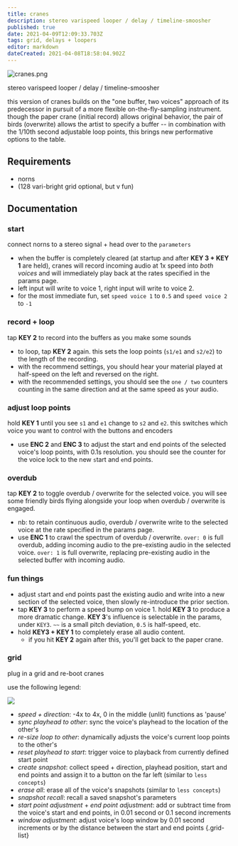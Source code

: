 ```yaml
---
title: cranes
description: stereo varispeed looper / delay / timeline-smoosher
published: true
date: 2021-04-09T12:09:33.703Z
tags: grid, delays + loopers
editor: markdown
dateCreated: 2021-04-08T18:58:04.902Z
---
```


![cranes.png](/community/dan_derks/cranes.png)

stereo varispeed looper / delay / timeline-smoosher

this version of cranes builds on the "one buffer, two voices" approach of its predecessor in pursuit of a more flexible on-the-fly-sampling instrument. though the paper crane (initial record) allows original behavior, the pair of birds (overwrite) allows the artist to specify a buffer -- in combination with the 1/10th second adjustable loop points, this brings new performative options to the table.

## Requirements

- norns
- (128 vari-bright grid optional, but v fun)


## Documentation

### start

connect norns to a stereo signal + head over to the `parameters`
- when the buffer is completely cleared (at startup and after **KEY 3 + KEY 1** are held), cranes will record incoming audio at 1x speed into *both voices* and will immediately play back at the rates specified in the params page.
- left input will write to voice 1, right input will write to voice 2.
- for the most immediate fun, set `speed voice 1` to `0.5` and `speed voice 2` to `-1`

### record + loop
tap **KEY 2** to record into the buffers as you make some sounds
- to loop, tap **KEY 2** again. this sets the loop points (`s1/e1` and `s2/e2`) to the length of the recording.
- with the recommend settings, you should hear your material played at half-speed on the left and reversed on the right.
- with the recommended settings, you should see the `one / two` counters counting in the same direction and at the same speed as your audio.
  
### adjust loop points
hold **KEY 1** until you see `s1` and `e1` change to `s2` and `e2`. this switches which voice you want to control with the buttons and encoders
- use **ENC 2** and **ENC 3** to adjust the start and end points of the selected voice's loop points, with 0.1s resolution. you should see the counter for the voice lock to the new `s`tart and `e`nd points.
  
### overdub
tap **KEY 2** to toggle overdub / overwrite for the selected voice. you will see some friendly birds flying alongside your loop when overdub / overwrite is engaged.
- nb: to retain continuous audio, overdub / overwrite write to the selected voice at the rate specified in the params page.
- use **ENC 1** to crawl the spectrum of overdub / overwrite. `over: 0` is full overdub, adding incoming audio to the pre-existing audio in the selected voice. `over: 1` is full overwrite, replacing pre-existing audio in the selected buffer with incoming audio.

### fun things

- adjust `s`tart and `e`nd points past the existing audio and write into a new section of the selected voice, then slowly re-introduce the prior section.
- tap **KEY 3** to perform a speed bump on voice 1. hold **KEY 3** to produce a more dramatic change. **KEY 3**'s influence is selectable in the params, under `KEY3`. `~~` is a small pitch deviation, `0.5` is half-speed, etc.
- hold **KEY3 + KEY 1** to completely erase all audio content.
  - if you hit **KEY 2** again after this, you'll get back to the paper crane.

### grid

plug in a grid and re-boot cranes

use the following legend:

![](https://llllllll.co/uploads/default/original/3X/e/b/eb0fb77835e0a1fafc7afcaa85569408a03fcebf.jpeg)

- *speed + direction*: -4x to 4x, 0 in the middle (unlit) functions as 'pause'
- *sync playhead to other*: sync the voice's playhead to the location of the other's
- *re-size loop to other*: dynamically adjusts the voice's current loop points to the other's
- *reset playhead to start*: trigger voice to playback from currently defined start point
- *create snapshot*: collect speed + direction, playhead position, start and end points and assign it to a button on the far left (similar to `less concepts`)
- *erase all*: erase all of the voice's snapshots (similar to `less concepts`)
- *snapshot recall*: recall a saved snapshot's parameters
- *start point adjustment* + *end point adjustment*: add or subtract time from the voice's start and end points, in 0.01 second or 0.1 second increments
- *window adjustment*: adjust voice's loop window by 0.01 second increments or by the distance between the start and end points
{.grid-list}